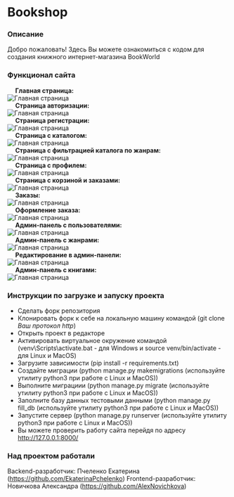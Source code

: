 # Bookshop

### Описание
Добро пожаловать! Здесь Вы можете ознакомиться с кодом для создания книжного интернет-магазина BookWorld

### Функционал сайта
&emsp; **Главная страница:** <br/>
![Главная страница](./readme_pics/Главная.png) <br/>
&emsp; **Страница авторизации:** <br/>
![Главная страница](./readme_pics/Логин.png) <br/>
&emsp; **Страница регистрации:** <br/>
![Главная страница](./readme_pics/Регистрация.png) <br/>
&emsp; **Cтраница с каталогом:** <br/>
![Главная страница](./readme_pics/Каталог.png) <br/>
&emsp; **Cтраница с фильтрацией каталога по жанрам:** <br/>
![Главная страница](./readme_pics/Фильтрация.png) <br/>
&emsp; **Страница с профилем:** <br/>
![Главная страница](./readme_pics/Профиль.png) <br/>
&emsp; **Страница с корзиной и заказами:** <br/>
![Главная страница](./readme_pics/Корзина.png) <br/>
&emsp; **Заказы:** <br/>
![Главная страница](./readme_pics/Заказы.png) <br/>
&emsp; **Оформление заказа:** <br/>
![Главная страница](./readme_pics/Заказ.png) <br/>
&emsp; **Админ-панель с пользователями:** <br/>
![Главная страница](./readme_pics/Пользователи.png) <br/>
&emsp; **Админ-панель с жанрами:** <br/>
![Главная страница](./readme_pics/Жанры.png) <br/>
&emsp; **Редактирование в админ-панели:** <br/>
![Главная страница](./readme_pics/Пользователь_ред.png) <br/>
&emsp; **Админ-панель с книгами:** <br/>
![Главная страница](./readme_pics/Авторы.png) <br/>

### Инструкции по загрузке и запуску проекта
- Сделать форк репозитория
- Клонировать форк к себе на локальную машину командой (git clone *Ваш протокол http*)
- Открыть проект в редакторе
- Активировать виртуальное окружение командой (venv\Scripts\activate.bat - для Windows и source venv/bin/activate - для Linux и MacOS)
- Загрузите зависимости (pip install -r requirements.txt)
- Создайте миграции (python manage.py makemigrations (используйте утилиту python3 при работе с Linux и MacOS))
- Выполните миграциии (python manage.py migrate (используйте утилиту python3 при работе с Linux и MacOS))
- Заполните базу данных тестовыми данными (python manage.py fill_db (используйте утилиту python3 при работе с Linux и MacOS))
- Запустите сервер (python manage.py runserver (используйте утилиту python3 при работе с Linux и MacOS))
- Вы можете проверить работу сайта перейдя по адресу http://127.0.0.1:8000/

### Над проектом работали
Backend-разработчик: Пчеленко Екатерина (https://github.com/EkaterinaPchelenko)
Frontend-разработчик: Новичкова Александра (https://github.com/AlexNovichkova)

